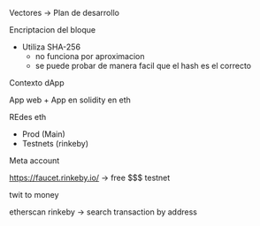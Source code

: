 Vectores -> Plan de desarrollo 



Encriptacion del bloque
- Utiliza SHA-256
	- no funciona por aproximacion
	- se puede probar de manera facil que el hash es el correcto






Contexto dApp

App web +  App en solidity en eth

REdes eth
- Prod (Main)
- Testnets (rinkeby)


Meta account

https://faucet.rinkeby.io/ -> free $$$ testnet

twit to money 


etherscan rinkeby -> search transaction by address